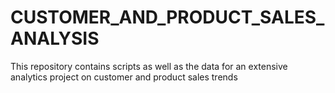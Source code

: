 # CUSTOMER_AND_PRODUCT_SALES_ANALYSIS
This repository contains scripts as well as the data for an extensive analytics project on customer and product sales trends
